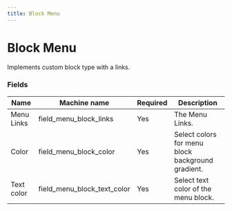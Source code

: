```yaml
---
title: Block Menu
---
```


# Block Menu
Implements custom block type with a links.

### Fields
| Name  | Machine name | Required | Description |
| ------------- | ------------- | ------------- | ------------- |
| Menu Links | field_menu_block_links | Yes | The Menu Links. | |
| Color | field_menu_block_color | Yes | Select colors for menu block background gradient. | |
| Text color | field_menu_block_text_color | Yes | Select text color of the menu block. | |
